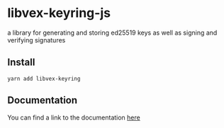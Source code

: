 # libvex-keyring-js

a library for generating and storing ed25519 keys as well as signing and verifying signatures

## Install

```
yarn add libvex-keyring
```

## Documentation

You can find a link to the documentation [here](https://vex-chat.github.io/libvex-keyring-js/)
